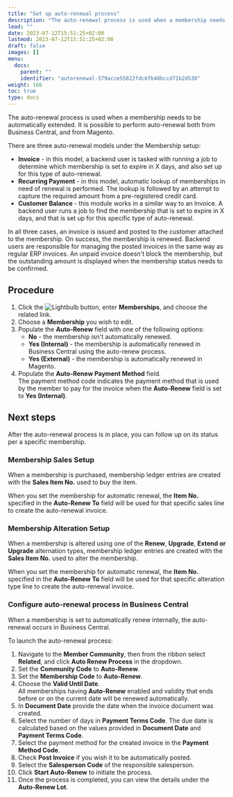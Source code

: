 ```yaml
---
title: "Set up auto-renewal process"
description: "The auto-renewal process is used when a membership needs to be automatically extended. It is possible to perform auto-renewal both from Business Central, and from Magento."
lead: ""
date: 2023-07-12T15:51:25+02:00
lastmod: 2023-07-12T15:51:25+02:00
draft: false
images: []
menu:
  docs:
    parent: ""
    identifier: "autorenewal-579acce55822fdc6fb48bccd71b2d530"
weight: 166
toc: true
type: docs
---
```


The auto-renewal process is used when a membership needs to be automatically extended. It is possible to perform auto-renewal both from Business Central, and from Magento.

There are three auto-renewal models under the Membership setup:

- **Invoice** - in this model, a backend user is tasked with running a job to determine which membership is set to expire in X days, and also set up for this type of auto-renewal. 
- **Recurring Payment** - in this model, automatic lookup of memberships in need of renewal is performed. The lookup is followed by an attempt to capture the required amount from a pre-registered credit card. 
- **Customer Balance** - this module works in a similar way to an Invoice. A backend user runs a job to find the membership that is set to expire in X days, and that is set up for this specific type of auto-renewal. 

In all three cases, an invoice is issued and posted to the customer attached to the membership. On success, the membership is renewed. Backend users are responsible for managing the posted invoices in the same way as regular ERP invoices. An unpaid invoice doesn't block the membership, but the outstanding amount is displayed when the membership status needs to be confirmed. 


## Procedure

1. Click the ![Lightbulb](Lightbulb_icon.PNG) button, enter **Memberships**, and choose the related link.
2. Choose a **Membership** you wish to edit. 
3. Populate the **Auto-Renew** field with one of the following options:   
   - **No** - the membership isn't automatically renewed.
   - **Yes (Internal)** - the membership is automatically renewed in Business Central using the auto-renew process.
   - **Yes (External)** - the membership is automatically renewed in Magento. 
4. Populate the **Auto-Renew Payment Method** field.     
   The payment method code indicates the payment method that is used by the member to pay for the invoice when the **Auto-Renew** field is set to **Yes (Internal)**.

## Next steps

After the auto-renewal process is in place, you can follow up on its status per a specific membership.

### Membership Sales Setup

When a membership is purchased, membership ledger entries are created with the **Sales Item No.** used to buy the item. 

When you set the membership for automatic renewal, the **Item No.** specified in the **Auto-Renew To** field will be used for that specific sales line to create the auto-renewal invoice. 

### Membership Alteration Setup

When a membership is altered using one of the **Renew**, **Upgrade**, **Extend or Upgrade** alternation types, membership ledger entries are created with the **Sales Item No.** used to alter the membership.

When you set the membership for automatic renewal, the **Item No.** specified in the **Auto-Renew To** field will be used for that specific alteration type line to create the auto-renewal invoice. 

### Configure auto-renewal process in Business Central

When a membership is set to automatically renew internally, the auto-renewal occurs in Business Central.

To launch the auto-renewal process:

1. Navigate to the **Member Community**, then from the ribbon select **Related**, and click **Auto Renew Process** in the dropdown.
2. Set the **Community Code** to **Auto-Renew**.
3. Set the **Membership Code** to **Auto-Renew**.
4. Choose the **Valid Until Date**.         
   All memberships having **Auto-Renew** enabled and validity that ends before or on the current date will be renewed automatically. 
5. In **Document Date** provide the date when the invoice document was created. 
6. Select the number of days in **Payment Terms Code**. 
   The due date is calculated based on the values provided in **Document Date** and **Payment Terms Code**.
7. Select the payment method for the created invoice in the **Payment Method Code**.
8. Check **Post Invoice** if you wish it to be automatically posted.
9. Select the **Salesperson Code** of the responsible salesperson.
10. Click **Start Auto-Renew** to initiate the process.
11. Once the process is completed, you can view the details under the **Auto-Renew Lot**.